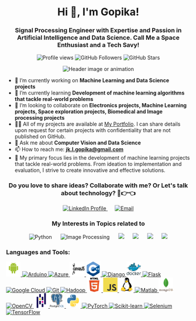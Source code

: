 <h1 align="center">Hi 👋, I'm Gopika!</h1>
<h3 align="center">Signal Processing Engineer with Expertise and Passion in Artificial Intelligence and Data Science. Call Me a Space Enthusiast and a Tech Savy!</h3>

<p align="center">
  <img src="https://komarev.com/ghpvc/?username=gopikajl&label=Profile%20views&color=0e75b6&style=flat" alt="Profile views" /> 
  <img src="https://img.shields.io/github/followers/gopikajl?label=Followers&style=social" alt="GitHub Followers" />
  <img src="https://img.shields.io/github/stars/gopikajl?label=Stars" alt="GitHub Stars" />
</p>

<p align="center">
  <img src="path-to-your-image.gif" alt="Header image or animation" width="800" height="200" />
</p>

- 🔭 I’m currently working on **Machine Learning and Data Science projects**
- 🌱 I’m currently learning **Development of machine learning algorithms that tackle real-world problems**
- 👯 I’m looking to collaborate on **Electronics projects, Machine Learning projects, Space exploration projects, Biomedical and Image processing projects**
- 👨‍💻 All of my projects are available at [My Portfolio](https://gopikajl.github.io/). I can share details upon request for certain projects with confidentiality that are not published on GitHub.
- 💬 Ask me about **Computer Vision and Data Science**
- 📫 How to reach me: **jk.l.gopika@gmail.com**
- 🧠 My primary focus lies in the development of machine learning projects that tackle real-world problems. From ideation to implementation and evaluation, I strive to create innovative and effective solutions.

<h3 align="center">Do you love to share ideas? Collaborate with me? Or Let's talk about technology? 🥺👉👈</h3>

<p align="center">
  <a href="https://www.linkedin.com/in/gopika-jayanthakumar-latha-b45451293/" target="_blank">
    <img src="https://raw.githubusercontent.com/rahuldkjain/github-profile-readme-generator/master/src/images/icons/Social/linked-in-alt.svg" alt="LinkedIn Profile" height="40" width="40" />
  </a>
  &nbsp;&nbsp;&nbsp;&nbsp;
  <a href="mailto:jk.l.gopika@gmail.com" target="_blank">
    <img src="https://www.vectorlogo.zone/logos/gmail/gmail-icon.svg" alt="Email" height="40" width="40" />
  </a>
</p>



<h3 align="center">My Interests in Topics related to </h3>

<p align="center">
  <img src="https://i.giphy.com/media/v1.Y2lkPTc5MGI3NjExZ2p0ZDhtbm1xeWRjbW15b20yemRrOThxYXExeHViaDBiaXB4cjkxYSZlcD12MV9pbnRlcm5hbF9naWZfYnlfaWQmY3Q9Zw/coxQHKASG60HrHtvkt/giphy.gif" alt="Python" height="80" />
  &nbsp;&nbsp;&nbsp;&nbsp;
  <img src="https://i.giphy.com/media/v1.Y2lkPTc5MGI3NjExNTd3Z3E3MmYzanp1dTZ3cHU0aHhoOGIwNzkwdTg0dGR6M3Nya28yaSZlcD12MV9pbnRlcm5hbF9naWZfYnlfaWQmY3Q9Zw/vISmwpBJUNYzukTnVx/giphy.gif" alt="Image Processing" height="80" />
  &nbsp;&nbsp;&nbsp;&nbsp;
  <img src="https://i.giphy.com/media/v1.Y2lkPTc5MGI3NjExb2xmMXZjYmF1M250NjJpcWIxeTFubG1iZzhtb3gwdTBvODI2aDBkcyZlcD12MV9pbnRlcm5hbF9naWZfYnlfaWQmY3Q9Zw/7c8QeB0VMddFOuu4iR/giphy.gif" height="80" />
  &nbsp;&nbsp;&nbsp;&nbsp;
  <img src="https://i.giphy.com/media/v1.Y2lkPTc5MGI3NjExMTFldjJnc2ZsMnFwbzh0bWQ1eHB3MTFlMWZjczZoMDV2NHlmdjJsdyZlcD12MV9pbnRlcm5hbF9naWZfYnlfaWQmY3Q9cw/PvwNfTzHUX9y7ICxiF/giphy.gif" height="80" />
   &nbsp;&nbsp;&nbsp;&nbsp;
  <img src="https://i.giphy.com/media/v1.Y2lkPTc5MGI3NjExbmhqb2JuZnEwZjNrOXYwdDdpaGoxeG51dXowdml0a3VueHBkaHE1eSZlcD12MV9pbnRlcm5hbF9naWZfYnlfaWQmY3Q9Zw/5krfq8pMdYhAV52xPg/giphy.gif" height="80"  />
   &nbsp;&nbsp;&nbsp;&nbsp;
  <img src="https://i.giphy.com/media/v1.Y2lkPTc5MGI3NjExdDF3Yjd2YWx0ZGY0aWwwaDl6YXRkNmE5cjR5OWtqcHlkcHlmcjdyayZlcD12MV9pbnRlcm5hbF9naWZfYnlfaWQmY3Q9Zw/mFDWuDppjQJjite6FS/giphy.gif"  height="80"  />
</p>




<h3 align="left">Languages and Tools:</h3>
<p align="left">
  <a href="https://developer.android.com" target="_blank" rel="noreferrer"> <img src="https://raw.githubusercontent.com/devicons/devicon/master/icons/android/android-original-wordmark.svg" alt="Android" width="40" height="40"/> </a> 
  <a href="https://www.arduino.cc/" target="_blank" rel="noreferrer"> <img src="https://cdn.worldvectorlogo.com/logos/arduino-1.svg" alt="Arduino" width="40" height="40"/> </a> 
  <a href="https://azure.microsoft.com/en-in/" target="_blank" rel="noreferrer"> <img src="https://www.vectorlogo.zone/logos/microsoft_azure/microsoft_azure-icon.svg" alt="Azure" width="40" height="40"/> </a> 
  <a href="https://canvasjs.com" target="_blank" rel="noreferrer"> <img src="https://raw.githubusercontent.com/Hardik0307/Hardik0307/master/assets/canvasjs-charts.svg" alt="CanvasJS" width="40" height="40"/> </a> 
  <a href="https://www.w3schools.com/cpp/" target="_blank" rel="noreferrer"> <img src="https://raw.githubusercontent.com/devicons/devicon/master/icons/cplusplus/cplusplus-original.svg" alt="C++" width="40" height="40"/> </a> 
  <a href="https://www.djangoproject.com/" target="_blank" rel="noreferrer"> <img src="https://cdn.worldvectorlogo.com/logos/django.svg" alt="Django" width="40" height="40"/> </a> 
  <a href="https://www.docker.com/" target="_blank" rel="noreferrer"> <img src="https://raw.githubusercontent.com/devicons/devicon/master/icons/docker/docker-original-wordmark.svg" alt="Docker" width="40" height="40"/> </a> 
  <a href="https://flask.palletsprojects.com/" target="_blank" rel="noreferrer"> <img src="https://www.vectorlogo.zone/logos/pocoo_flask/pocoo_flask-icon.svg" alt="Flask" width="40" height="40"/> </a> 
  <a href="https://cloud.google.com" target="_blank" rel="noreferrer"> <img src="https://www.vectorlogo.zone/logos/google_cloud/google_cloud-icon.svg" alt="Google Cloud" width="40" height="40"/> </a> 
  <a href="https://git-scm.com/" target="_blank" rel="noreferrer"> <img src="https://www.vectorlogo.zone/logos/git-scm/git-scm-icon.svg" alt="Git" width="40" height="40"/> </a> 
  <a href="https://hadoop.apache.org/" target="_blank" rel="noreferrer"> <img src="https://www.vectorlogo.zone/logos/apache_hadoop/apache_hadoop-icon.svg" alt="Hadoop" width="40" height="40"/> </a> 
  <a href="https://www.w3.org/html/" target="_blank" rel="noreferrer"> <img src="https://raw.githubusercontent.com/devicons/devicon/master/icons/html5/html5-original-wordmark.svg" alt="HTML5" width="40" height="40"/> </a> 
  <a href="https://developer.mozilla.org/en-US/docs/Web/JavaScript" target="_blank" rel="noreferrer"> <img src="https://raw.githubusercontent.com/devicons/devicon/master/icons/javascript/javascript-original.svg" alt="JavaScript" width="40" height="40"/> </a> 
  <a href="https://www.linux.org/" target="_blank" rel="noreferrer"> <img src="https://raw.githubusercontent.com/devicons/devicon/master/icons/linux/linux-original.svg" alt="Linux" width="40" height="40"/> </a> 
  <a href="https://www.mathworks.com/" target="_blank" rel="noreferrer"> <img src="https://upload.wikimedia.org/wikipedia/commons/2/21/Matlab_Logo.png" alt="Matlab" width="40" height="40"/> </a> 
  <a href="https://www.mongodb.com/" target="_blank" rel="noreferrer"> <img src="https://raw.githubusercontent.com/devicons/devicon/master/icons/mongodb/mongodb-original-wordmark.svg" alt="MongoDB" width="40" height="40"/> </a> 
  <a href="https://opencv.org/" target="_blank" rel="noreferrer"> <img src="https://www.vectorlogo.zone/logos/opencv/opencv-icon.svg" alt="OpenCV" width="40" height="40"/> </a> 
  <a href="https://pandas.pydata.org/" target="_blank" rel="noreferrer"> <img src="https://raw.githubusercontent.com/devicons/devicon/2ae2a900d2f041da66e950e4d48052658d850630/icons/pandas/pandas-original.svg" alt="Pandas" width="40" height="40"/> </a> 
  <a href="https://www.postgresql.org" target="_blank" rel="noreferrer"> <img src="https://raw.githubusercontent.com/devicons/devicon/master/icons/postgresql/postgresql-original-wordmark.svg" alt="PostgreSQL" width="40" height="40"/> </a> 
  <a href="https://www.python.org" target="_blank" rel="noreferrer"> <img src="https://raw.githubusercontent.com/devicons/devicon/master/icons/python/python-original.svg" alt="Python" width="40" height="40"/> </a> 
  <a href="https://pytorch.org/" target="_blank" rel="noreferrer"> <img src="https://www.vectorlogo.zone/logos/pytorch/pytorch-icon.svg" alt="PyTorch" width="40" height="40"/> </a> 
  <a href="https://scikit-learn.org/" target="_blank" rel="noreferrer"> <img src="https://upload.wikimedia.org/wikipedia/commons/0/05/Scikit_learn_logo_small.svg" alt="Scikit-learn" width="40" height="40"/> </a> 
  <a href="https://www.selenium.dev" target="_blank" rel="noreferrer"> <img src="https://raw.githubusercontent.com/detain/svg-logos/780f25886640cef088af994181646db2f6b1a3f8/svg/selenium-logo.svg" alt="Selenium" width="40" height="40"/> </a> 
  <a href="https://www.tensorflow.org" target="_blank" rel="noreferrer"> <img src="https://www.vectorlogo.zone/logos/tensorflow/tensorflow-icon.svg" alt="TensorFlow" width="40" height="40"/> </a> 
</p>

<p><img align="left" src="https



